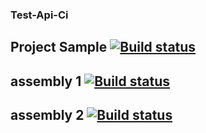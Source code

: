 ### Test-Api-Ci
## Project Sample  [![Build status](https://ci.appveyor.com/api/projects/status/cjm15crdgqln1w7w?svg=true)](https://ci.appveyor.com/project/MaksBah/test-api-ci)
## assembly 1 [![Build status](https://ci.appveyor.com/api/projects/status/dua1otpkyxl7a2ft?svg=true)](https://ci.appveyor.com/project/MaksBah/test-api-ci-ausaj)
## assembly 2 [![Build status](https://ci.appveyor.com/api/projects/status/g0ipfwcow4qt0u3g?svg=true)](https://ci.appveyor.com/project/MaksBah/test-api-ci-oi6gb)
